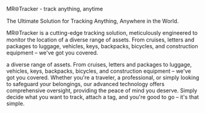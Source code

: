 MR🌐Tracker - track anything, anytime

The Ultimate Solution for Tracking Anything, Anywhere in the World.

MR🌐Tracker is a cutting-edge tracking solution, meticulously engineered to monitor the location of a diverse range of assets. From cruises, letters and packages to luggage, vehicles, keys, backpacks, bicycles, and construction equipment – we've got you covered. 

a diverse range of assets. From cruises, letters and packages to luggage, vehicles, keys, backpacks, bicycles, and construction equipment – we've got you covered. Whether you're a traveler, a professional, or simply looking to safeguard your belongings, our advanced technology offers comprehensive oversight, providing the peace of mind you deserve. Simply decide what you want to track, attach a tag, and you're good to go – it's that simple.
